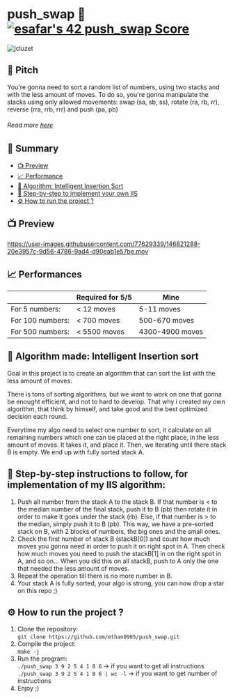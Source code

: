 # push_swap 🧮 [![esafar's 42 push_swap Score](https://badge42.vercel.app/api/v2/cl6l739qg00490gialxmtgsrk/project/2346756)](https://github.com/JaeSeoKim/badge42)
<p align="left"> <img src="https://komarev.com/ghpvc/?username=ethan0905&label=push_swap%20views&color=0e75b6&style=flat" alt="jcluzet" /> </p>

## 🤏 Pitch
You're gonna need to sort a random list of numbers, using two stacks and with the less amount of moves. To do so, you're gonna manipulate the stacks using only allowed movements: swap (sa, sb, ss), rotate (ra, rb, rr), reverse (rra, rrb, rrr) and push (pa, pb)

###### Read more [here](https://cdn.intra.42.fr/pdf/pdf/39493/en.subject.pdf)

## 📔 Summary

 - [📺 Preview](#-preview)
 - [📈 Performance](#-performance)
 - [🧮 Algorithm: Intelligent Insertion Sort](#-algorithm-made-intelligent-insertion-sort)
 - [👣 Step-by-step to implement your own IIS](#-step-by-step-instructions-to-follow-for-implementation-of-my-iis-algorithm)
 - [⚙️ How to run the project ?](#%EF%B8%8F-how-to-run-the-project-)

## 📺 Preview

https://user-images.githubusercontent.com/77629339/146821288-20e3957c-9d56-4786-9ad4-d90eab1e57be.mov

## 📈 Performances  
  
| | Required for 5/5 | Mine |
| ------------- | ------------- | ------------- |
| For 5 numbers:  | < 12 moves | 5-11 moves |
| For 100 numbers:  | < 700 moves | 500-670 moves |
| For 500 numbers:  | < 5500 moves | 4300-4900 moves |

## 🧮 Algorithm made: Intelligent Insertion sort  
  
Goal in this project is to create an algorithm that can sort the list with the less amount of moves.  
  
There is tons of sorting algorithms, but we want to work on one that gonna be enought efficient, and not to hard to develop.  That why i created my own algorithm, that think by himself, and take good and the best optimized decision each round.  
  
Everytime my algo need to select one number to sort, it calculate on all remaining numbers which one can be placed at the right place, in the less amount of moves. It takes it, and place it. Then, we iterating until there stack B is empty. We end up with fully sorted stack A.

## 👣 Step-by-step instructions to follow, for implementation of my IIS algorithm:   
1. Push all number from the stack A to the stack B. If that number is < to the median number of the final stack, push it to B (pb) then rotate it in order to make it goes under the stack (rb). Else, if that number is > to the median, simply push it to B (pb). This way, we have a pre-sorted stack on B, with 2 blocks of numbers, the big ones and the small ones.  
2. Check the first number of stack B (stackB[0]) and count how much moves you gonna need in order to push it on right spot in A. Then check how much moves you need to push the stackB[1] in on the right spot in A, and so on... When you did this on all stackB, push to A only the one that needed the less amount of moves.  
3. Repeat the operation till there is no more number in B.  
4. Your stack A is fully sorted, your algo is strong, you can now drop a star on this repo ;)

## ⚙️ How to run the project ?

1. Clone the repository:  
`git clone https://github.com/ethan0905/push_swap.git`  
2. Compile the project:  
`make -j`  
3. Run the program:  
`./push_swap 3 9 2 5 4 1 8 6` -> if you want to get all instructions  
`./push_swap 3 9 2 5 4 1 8 6 | wc -l` -> if you want to get number of instructions  
4. Enjoy ;)  
